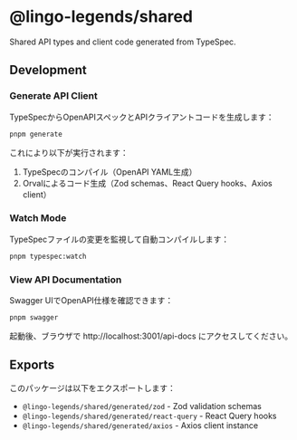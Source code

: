 # @lingo-legends/shared

Shared API types and client code generated from TypeSpec.

## Development

### Generate API Client

TypeSpecからOpenAPIスペックとAPIクライアントコードを生成します：

```bash
pnpm generate
```

これにより以下が実行されます：
1. TypeSpecのコンパイル（OpenAPI YAML生成）
2. Orvalによるコード生成（Zod schemas、React Query hooks、Axios client）

### Watch Mode

TypeSpecファイルの変更を監視して自動コンパイルします：

```bash
pnpm typespec:watch
```

### View API Documentation

Swagger UIでOpenAPI仕様を確認できます：

```bash
pnpm swagger
```

起動後、ブラウザで http://localhost:3001/api-docs にアクセスしてください。

## Exports

このパッケージは以下をエクスポートします：

- `@lingo-legends/shared/generated/zod` - Zod validation schemas
- `@lingo-legends/shared/generated/react-query` - React Query hooks
- `@lingo-legends/shared/generated/axios` - Axios client instance
